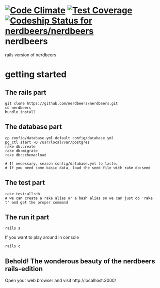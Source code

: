 [![Code Climate](https://codeclimate.com/github/nerdbeers/nerdbeers/badges/gpa.svg)](https://codeclimate.com/github/nerdbeers/nerdbeers) [![Test Coverage](https://codeclimate.com/github/nerdbeers/nerdbeers/badges/coverage.svg)](https://codeclimate.com/github/nerdbeers/nerdbeers) [ ![Codeship Status for nerdbeers/nerdbeers](https://codeship.com/projects/64503e30-b1e5-0131-0260-0eab129fca73/status?branch=master)](https://codeship.com/projects/20007)
nerdbeers
=========

rails version of nerdbeers

getting started
==========

## The rails part
```
git clone https://github.com/nerdbeers/nerdbeers.git
cd nerdbeers
bundle install
```

## The database part
```
cp config/database.yml.default config/database.yml
pg_ctl start -D /usr/local/var/postgres
rake db:create
rake db:migrate
rake db:schema:load

# If necessary, season config/database.yml to taste.
# If you need some basic data, load the seed file with rake db:seed
```

## The test part
```
rake test:all:db
# we can create a rake alias or a bash alias so we can just do 'rake t' and get the proper command
```

## The run it part
```
rails s
```

If you want to play around in console
```
rails c    
```

## Behold! The wonderous beauty of the nerdbeers rails-edition
Open your web browser and visit http://localhost:3000/
